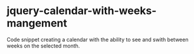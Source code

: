 # jquery-calendar-with-weeks-mangement
Code snippet creating a calendar with the ability to see and swith between weeks on the selected month.
